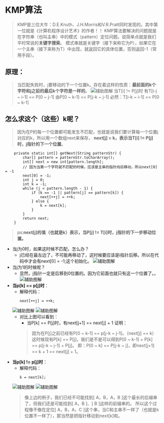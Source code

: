 # KMP算法
> KMP是三位大牛：D.E.Knuth、J.H.Morris和V.R.Pratt同时发现的。其中第一位就是《计算机程序设计艺术》的作者！！
KMP算法要解决的问题就是在字符串（也叫主串）中的模式（pattern）定位问题。说简单点就是我们平时常说的**关键字搜索**。
模式串就是关键字（接下来称它为P），如果它在一个主串（接下来称为T）中出现，就返回它的具体位置，否则返回-1（常用手段）。

## 原理：
> 当匹配失败时，j要移动的下一个位置k。存在着这样的性质：**最前面的k个字符和j之前的最后k个字符是一样的**。
![辅助图解](/data_structure_and_algorithms/blob/dev/src/images/algorithms/kmp/kmp算法辅助图解.png)
当T[i] != P[j]时
有T[i-j ~ i-1] == P[0 ~ j-1]
由P[0 ~ k-1] == P[j-k ~ j-1]
必然：T[i-k ~ i-1] == P[0 ~ k-1]

## 怎么求这个（这些）k呢？
> 因为在P的每一个位置都可能发生不匹配，也就是说我们要计算每一个位置j对应的k，所以用一个数组next来保存，
**next[j] = k，表示当T[i] != P[j]时，j指针的下一个位置**。
```$xslt
    private static int[] getNext(String patternStr) {
        char[] pattern = patternStr.toCharArray();
        int[] next = new int[pattern.length];
        // 因为当第一个字符就不匹配的时候，应该是主串的指针向后移动，所以next[0] = -1
        next[0] = -1;
        int j = 0;
        int k = -1;
        while (j < pattern.length - 1) {
            if (k == -1 || pattern[j] == pattern[k]) {
                next[++j] = ++k;
            } else {
                k = next[k];
            }
        }
        return next;
    }
```
> ps:**next[j]的值（也就是k）表示，当P[j] != T[i]时，j指针的下一步移动位置。**

- 当j为0时，如果这时候不匹配，怎么办？
    - j已经在最左边了，不可能再移动了，这时候要应该是i指针后移。所以在代码中才会有next[0] = -1;这个初始化。
    ![辅助图解](/data_structure_and_algorithms/blob/dev/src/images/algorithms/kmp/第一个字符就不匹配啦。。.png)  
- 当j为1的时候呢？
    - 显然，j指针一定是后移到0位置的。因为它前面也就只有这一个位置了。。
    ![辅助图解](/data_structure_and_algorithms/blob/dev/src/images/algorithms/kmp/第二个字符就不匹配啦。。.png) 
- **当p[k] == p[j]时**：
    - 解释代码：
        ```$xslt
        next[++j] = ++k;
        ```
    ![辅助图解](/data_structure_and_algorithms/blob/dev/src/images/algorithms/kmp/p[k]==p[j]_1.png) ![辅助图解](/data_structure_and_algorithms/blob/dev/src/images/algorithms/kmp/p[k]==p[j]_2.png) 
    - 对比上图可以看到：
        - 当P[k] == P[j]时，有next[j+1] == next[j] + 1
        证明：
        > 因为在P[j]之前已经有P[0 ~ k-1] == p[j-k ~ j-1]。（next[j] == k）
          这时候现有P[k] == P[j]，我们是不是可以得到P[0 ~ k-1] + P[k] == p[j-k ~ j-1] + P[j]。
          即：P[0 ~ k] == P[j-k ~ j]，即next[j+1] == k + 1 == next[j] + 1。
 - **当p[k] != p[j]时**：
    - 解释代码：
        ```$xslt
        k = next[k];
        ```
    ![辅助图解](/data_structure_and_algorithms/blob/dev/src/images/algorithms/kmp/p[k]!=p[j]_1.png) ![辅助图解](/data_structure_and_algorithms/blob/dev/src/images/algorithms/kmp/p[k]!=p[j]_2.png) 
    > 像上边的例子，我们已经不可能找到[ A，B，A，B ]这个最长的后缀串了，但我们还是可能找到[ A，B ]、[ B ]这样的前缀串的。
    所以这个过程像不像在定位[ A，B，A，C ]这个串，当C和主串不一样了（也就是k位置不一样了），那当然是把指针移动到next[k]啦。
